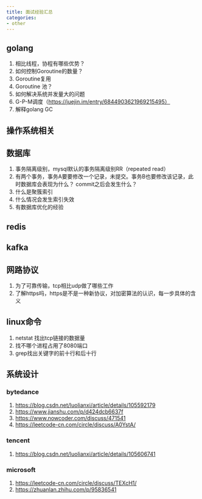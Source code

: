 ```yaml
---
title: 面试经验汇总
categories:
- other
---
```



## golang 
1. 相比线程，协程有哪些优势？
1. 如何控制Goroutine的数量？
2. Goroutine复用
3. Goroutine 池？
4. 如何解决系统并发量大的问题
5. G-P-M调度（https://juejin.im/entry/6844903621969215495）
6. 解释golang GC


## 操作系统相关


## 数据库
1. 事务隔离级别，mysql默认的事务隔离级别RR（repeated read）
2. 有两个事务，事务A要要修改一个记录，未提交。事务B也要修改该记录，此时数据库会表现为什么？ commit之后会发生什么？
3. 什么是聚簇索引
4. 什么情况会发生索引失效
5. 有数据库优化的经验


## redis

## kafka


## 网路协议
1. 为了可靠传输，tcp相比udp做了哪些工作
2. 了解https吗，https是不是一种新协议，对加密算法的认识，每一步具体的含义


## linux命令
1. netstat 找出tcp链接的数据量 
2. 找不哪个进程占用了8080端口
3. grep找出关键字的前十行和后十行


## 系统设计


### bytedance
1. https://blog.csdn.net/luolianxi/article/details/105592179
2. https://www.jianshu.com/p/d424dcb6637f
3. https://www.nowcoder.com/discuss/471541
4. https://leetcode-cn.com/circle/discuss/A0YstA/

### tencent
1. https://blog.csdn.net/luolianxi/article/details/105606741

### microsoft
1. https://leetcode-cn.com/circle/discuss/TEXcH1/
2. https://zhuanlan.zhihu.com/p/95836541
